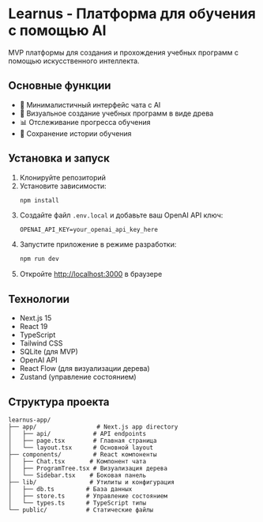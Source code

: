 # Learnus - Платформа для обучения с помощью AI

MVP платформы для создания и прохождения учебных программ с помощью искусственного интеллекта.

## Основные функции

- 💬 Минималистичный интерфейс чата с AI
- 🌳 Визуальное создание учебных программ в виде древа
- 📊 Отслеживание прогресса обучения
- 💾 Сохранение истории обучения

## Установка и запуск

1. Клонируйте репозиторий
2. Установите зависимости:
   ```bash
   npm install
   ```
3. Создайте файл `.env.local` и добавьте ваш OpenAI API ключ:
   ```
   OPENAI_API_KEY=your_openai_api_key_here
   ```
4. Запустите приложение в режиме разработки:
   ```bash
   npm run dev
   ```
5. Откройте [http://localhost:3000](http://localhost:3000) в браузере

## Технологии

- Next.js 15
- React 19
- TypeScript
- Tailwind CSS
- SQLite (для MVP)
- OpenAI API
- React Flow (для визуализации дерева)
- Zustand (управление состоянием)

## Структура проекта

```
learnus-app/
├── app/                 # Next.js app directory
│   ├── api/            # API endpoints
│   ├── page.tsx        # Главная страница
│   └── layout.tsx      # Основной layout
├── components/         # React компоненты
│   ├── Chat.tsx       # Компонент чата
│   ├── ProgramTree.tsx # Визуализация дерева
│   └── Sidebar.tsx    # Боковая панель
├── lib/               # Утилиты и конфигурация
│   ├── db.ts         # База данных
│   ├── store.ts      # Управление состоянием
│   └── types.ts      # TypeScript типы
└── public/           # Статические файлы
```
